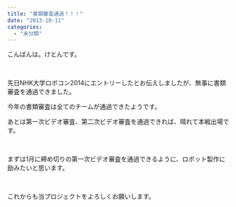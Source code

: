 ```yaml
---
title: "書類審査通過！！！"
date: "2013-10-11"
categories: 
  - "未分類"
---
```


こんばんは。けとんです。

 

先日NHK大学ロボコン2014にエントリーしたとお伝えしましたが、無事に書類審査を通過できました。

今年の書類審査は全てのチームが通過できたようです。

あとは第一次ビデオ審査、第二次ビデオ審査を通過できれば、晴れて本戦出場です。

 

まずは1月に締め切りの第一次ビデオ審査を通過できるように、ロボット製作に励みたいと思います。

 

これからも当プロジェクトをよろしくお願いします。
